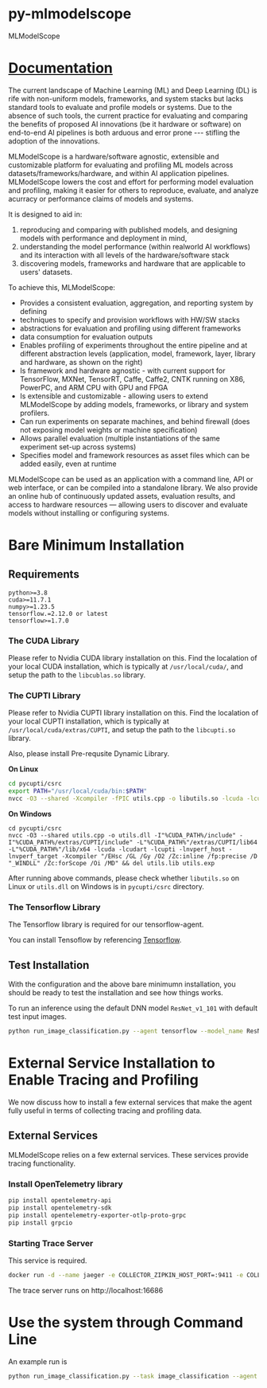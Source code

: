 # py-mlmodelscope 

MLModelScope 

# [Documentation](https://docs.mlmodelscope.org/)

The current landscape of Machine Learning (ML) and Deep Learning (DL) is rife with non-uniform models, frameworks, and system stacks but lacks standard tools to evaluate and profile models or systems.
Due to the absence of such tools, the current practice for evaluating and comparing the benefits of proposed AI innovations (be it hardware or software) on end-to-end AI pipelines is both arduous and error prone --- stifling the adoption of the innovations.

MLModelScope is a hardware/software agnostic, extensible and customizable platform for evaluating and profiling ML models across datasets/frameworks/hardware, and within AI application pipelines.
MLModelScope lowers the cost and effort for performing model evaluation and profiling, making it easier for others to reproduce, evaluate, and analyze acurracy or performance claims of models and systems.

It is designed to aid in:

1. reproducing and comparing with published models, and designing models with performance and deployment in mind,
2. understanding the model performance (within realworld AI workflows) and its interaction with all levels of the hardware/software stack
3. discovering models, frameworks and hardware that are applicable to users' datasets.

To achieve this, MLModelScope:

  - Provides a consistent evaluation, aggregation, and reporting system by defining
  - techniques to specify and provision workflows with HW/SW stacks
  - abstractions for evaluation and profiling using different frameworks
  - data consumption for evaluation outputs
  - Enables profiling of experiments throughout the entire pipeline and at different abstraction levels (application, model, framework, layer, library and hardware, as shown on the right)
  - Is framework and hardware agnostic - with current support for TensorFlow, MXNet, TensorRT, Caffe, Caffe2, CNTK running on X86, PowerPC, and ARM CPU with GPU and FPGA
  - Is extensible and customizable - allowing users to extend MLModelScope by adding models, frameworks, or library and system profilers.
  - Can run experiments on separate machines, and behind firewall (does not exposing model weights or machine specification)
  - Allows parallel evaluation (multiple instantiations of the same experiment set-up across systems)
  - Specifies model and framework resources as asset files which can be added easily, even at runtime


MLModelScope can be used as an application with a command line, API or web interface, or can be compiled into a standalone library. We also provide an online hub of continuously updated assets, evaluation results, and access to hardware resources — allowing users to discover and evaluate models without installing or configuring systems.

# Bare Minimum Installation

## Requirements 

``` 
python>=3.8 
cuda>=11.7.1 
numpy>=1.23.5 
tensorflow.=2.12.0 or latest
tensorflow>=1.7.0
``` 
### The CUDA Library

Please refer to Nvidia CUDA library installation on this. Find the localation of your local CUDA installation, which is typically at `/usr/local/cuda/`, and setup the path to the `libcublas.so` library. 

### The CUPTI Library

Please refer to Nvidia CUPTI library installation on this. Find the localation of your local CUPTI installation, which is typically at `/usr/local/cuda/extras/CUPTI`, and setup the path to the `libcupti.so` library. 

Also, please install Pre-requsite Dynamic Library. 

**On Linux**

```bash
cd pycupti/csrc 
export PATH="/usr/local/cuda/bin:$PATH" 
nvcc -O3 --shared -Xcompiler -fPIC utils.cpp -o libutils.so -lcuda -lcudart -lcupti -lnvperf_host -lnvperf_target -I /usr/local/cuda/extras/CUPTI/include -L /usr/local/cuda/extras/CUPTI/lib64 
```

**On Windows**

```console
cd pycupti/csrc 
nvcc -O3 --shared utils.cpp -o utils.dll -I"%CUDA_PATH%/include" -I"%CUDA_PATH%/extras/CUPTI/include" -L"%CUDA_PATH%"/extras/CUPTI/lib64 -L"%CUDA_PATH%"/lib/x64 -lcuda -lcudart -lcupti -lnvperf_host -lnvperf_target -Xcompiler "/EHsc /GL /Gy /O2 /Zc:inline /fp:precise /D "_WINDLL" /Zc:forScope /Oi /MD" && del utils.lib utils.exp 
```

After running above commands, please check whether  `libutils.so` on Linux or `utils.dll` on Windows is in `pycupti/csrc` directory. 
### The Tensorflow Library 

The Tensorflow library is required for our tensorflow-agent. 

You can install Tensoflow by referencing [Tensorflow](https://www.tensorflow.org/install). 

## Test Installation

With the configuration and the above bare minimumn installation, you should be ready to test the installation and see how things works. 

To run an inference using the default DNN model `ResNet_v1_101` with default test input images. 

```bash
python run_image_classification.py --agent tensorflow --model_name ResNet_v1_101
``` 

# External Service Installation to Enable Tracing and Profiling

We now discuss how to install a few external services that make the agent fully useful in terms of collecting tracing and profiling data.

## External Services

MLModelScope relies on a few external services. These services provide tracing functionality.

### Install OpenTelemetry library 

```bash 
pip install opentelemetry-api 
pip install opentelemetry-sdk 
pip install opentelemetry-exporter-otlp-proto-grpc 
pip install grpcio 
``` 

### Starting Trace Server

This service is required.

```bash 
docker run -d --name jaeger -e COLLECTOR_ZIPKIN_HOST_PORT=:9411 -e COLLECTOR_OTLP_ENABLED=true -p 6831:6831/udp -p 6832:6832/udp -p 5778:5778 -p 16686:16686 -p 4317:4317 -p 4318:4318 -p 14250:14250 -p 14268:14268 -p 14269:14269 -p 9411:9411 jaegertracing/all-in-one:1.44 
``` 

The trace server runs on http://localhost:16686

# Use the system through Command Line 

An example run is 

```bash 
python run_image_classification.py --task image_classification --agent tensorflow --model_name ResNet_v1_101 --architecture gpu --num_warmup 2 --dataset_name test --dataset_path ./test_data --batch_size 2
``` 
